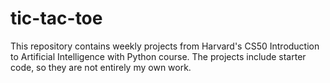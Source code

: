 # tic-tac-toe

This repository contains weekly projects from Harvard's CS50 Introduction to Artificial Intelligence with Python course. The projects include starter code, so they are not entirely my own work.

